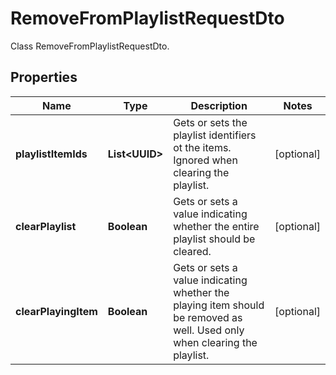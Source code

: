 

# RemoveFromPlaylistRequestDto

Class RemoveFromPlaylistRequestDto.

## Properties

| Name | Type | Description | Notes |
|------------ | ------------- | ------------- | -------------|
|**playlistItemIds** | **List&lt;UUID&gt;** | Gets or sets the playlist identifiers ot the items. Ignored when clearing the playlist. |  [optional] |
|**clearPlaylist** | **Boolean** | Gets or sets a value indicating whether the entire playlist should be cleared. |  [optional] |
|**clearPlayingItem** | **Boolean** | Gets or sets a value indicating whether the playing item should be removed as well. Used only when clearing the playlist. |  [optional] |



